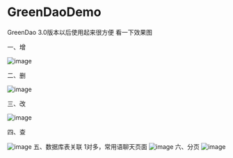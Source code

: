 # GreenDaoDemo

 GreenDao 3.0版本以后使用起来很方便
看一下效果图

一、增

![image](https://github.com/cai784921129/GreenDaoDemo/blob/master/app/gif/add.gif?raw=true)

二、删

![image](https://github.com/cai784921129/GreenDaoDemo/blob/master/app/gif/delete.gif?raw=true)

三、改

![image](https://github.com/cai784921129/GreenDaoDemo/blob/master/app/gif/update.gif?raw=true)

四、查

![image](https://github.com/cai784921129/GreenDaoDemo/blob/master/app/gif/find.gif?raw=true)
五、数据库表关联 1对多，常用语聊天页面
![image](https://github.com/cai784921129/GreenDaoDemo/blob/master/app/gif/chat.gif?raw=true)
六、分页
![image](https://github.com/cai784921129/GreenDaoDemo/blob/master/app/gif/pager.gif?raw=true)
